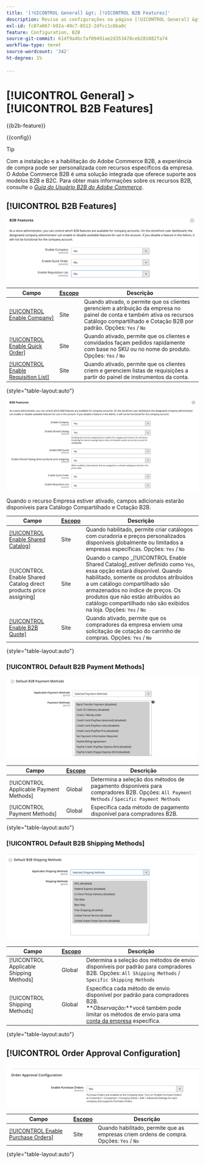 ```yaml
---
title: '[!UICONTROL General] &gt; [!UICONTROL B2B Features]'
description: Revise as configurações na página [!UICONTROL General] &gt; [!UICONTROL B2B Features] do Administrador do Commerce.
exl-id: fc07a067-b92a-49c7-8512-2dfcc1c6ba0c
feature: Configuration, B2B
source-git-commit: 61df9a4bcfaf09491ae2d353478ceb281082fa74
workflow-type: tm+mt
source-wordcount: '342'
ht-degree: 1%

---
```


# [!UICONTROL General] > [!UICONTROL B2B Features]

{{b2b-feature}}

{{config}}

>[!TIP]
>
>Com a instalação e a habilitação do Adobe Commerce B2B, a experiência de compra pode ser personalizada com recursos específicos da empresa. O Adobe Commerce B2B é uma solução integrada que oferece suporte aos modelos B2B e B2C. Para obter mais informações sobre os recursos B2B, consulte o [_Guia do Usuário B2B do Adobe Commerce_](https://experienceleague.adobe.com/docs/commerce-admin/b2b/introduction.html).

## [!UICONTROL B2B Features]

![Recursos B2B](./assets/b2b-features.png)<!-- zoom -->

| Campo | [Escopo](../../getting-started/websites-stores-views.md#scope-settings) | Descrição |
|------- |----------------------------------------------------------------------- |------------ |
| [[!UICONTROL Enable Company]](../../b2b/account-companies.md) | Site | Quando ativado, o permite que os clientes gerenciem a atribuição da empresa no painel de conta e também ativa os recursos Catálogo compartilhado e Cotação B2B por padrão. Opções: `Yes` / `No` |
| [[!UICONTROL Enable Quick Order]](../../b2b/quick-order.md) | Site | Quando ativado, permite que os clientes e convidados façam pedidos rapidamente com base no SKU ou no nome do produto. Opções: `Yes` / `No` |
| [[!UICONTROL Enable Requisition List]](../../b2b/configure-requisition-lists.md) | Site | Quando ativado, permite que os clientes criem e gerenciem listas de requisições a partir do painel de instrumentos da conta. |

{style="table-layout:auto"}

![Recursos B2B com empresas e catálogos compartilhados habilitados](./assets/b2b-features-company-enabled.png)<!-- zoom -->

Quando o recurso Empresa estiver ativado, campos adicionais estarão disponíveis para Catálogo Compartilhado e Cotação B2B.

| Campo | [Escopo](../../getting-started/websites-stores-views.md#scope-settings) | Descrição |
|------- |----------------------------------------------------------------------- |------------ |
| [[!UICONTROL Enable Shared Catalog]](../../b2b/catalog-shared.md) | Site | Quando habilitado, permite criar catálogos com curadoria e preços personalizados disponíveis globalmente ou limitados a empresas específicas. Opções: `Yes` / `No` |
| [!UICONTROL Enable Shared Catalog direct products price assigning] | Site | Quando o campo _[!UICONTROL Enable Shared Catalog]_estiver definido como `Yes`, essa opção estará disponível. Quando habilitado, somente os produtos atribuídos a um catálogo compartilhado são armazenados no índice de preços. Os produtos que não estão atribuídos ao catálogo compartilhado não são exibidos na loja. Opções: `Yes` / `No` |
| [[!UICONTROL Enable B2B Quote]](../../b2b/configure-quotes.md) | Site | Quando ativado, permite que os compradores da empresa enviem uma solicitação de cotação do carrinho de compras. Opções: `Yes` / `No` |

{style="table-layout:auto"}

### [!UICONTROL Default B2B Payment Methods]

![Configuração B2B - configurações do método de pagamento padrão](./assets/b2b-features-default-payment-methods.png)<!-- zoom -->

| Campo | [Escopo](../../getting-started/websites-stores-views.md#scope-settings) | Descrição |
|------- |----------------------------------------------------------------------- |------------ |
| [!UICONTROL Applicable Payment Methods] | Global | Determina a seleção dos métodos de pagamento disponíveis para compradores B2B. Opções: `All Payment Methods` / `Specific Payment Methods` |
| [!UICONTROL Payment Methods] | Global | Especifica cada método de pagamento disponível para compradores B2B. |

{style="table-layout:auto"}

### [!UICONTROL Default B2B Shipping Methods]

![Configuração B2B - métodos de envio padrão](./assets/b2b-features-shipping-methods.png)<!-- zoom -->

| Campo | [Escopo](../../getting-started/websites-stores-views.md#scope-settings) | Descrição |
|------- |----------------------------------------------------------------------- |------------ |
| [!UICONTROL Applicable Shipping Methods] | Global | Determina a seleção dos métodos de envio disponíveis por padrão para compradores B2B. Opções: `All Shipping Methods` / `Specific Shipping Methods` |
| [!UICONTROL Shipping Methods] | Global | Especifica cada método de envio disponível por padrão para compradores B2B. <br/>**_Observação:_**você também pode limitar os métodos de envio para uma [conta da empresa](../../b2b/account-companies.md) específica. |

{style="table-layout:auto"}

## [!UICONTROL Order Approval Configuration]

![Recursos B2B - Configuração de Aprovação de Pedido](./assets/b2b-features-order-approval.png)<!-- zoom -->

| Campo | [Escopo](../../getting-started/websites-stores-views.md#scope-settings) | Descrição |
|------- |----------------------------------------------------------------------- |------------ |
| [[!UICONTROL Enable Purchase Orders]](../../stores-purchase/purchase-order.md) | Site | Quando habilitado, permite que as empresas criem ordens de compra. Opções: `Yes` / `No` |

{style="table-layout:auto"}


